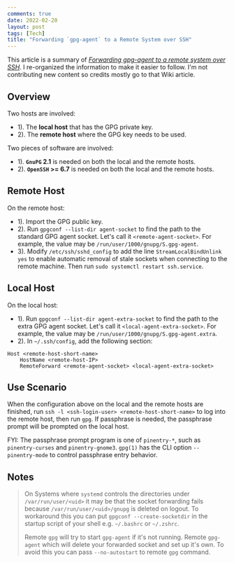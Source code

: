 ```yaml
---
comments: true
date: 2022-02-20
layout: post
tags: [Tech]
title: "Forwarding `gpg-agent` to a Remote System over SSH"
---
```


This article is a summary of [_Forwarding gpg-agent to a remote system over SSH_](https://wiki.gnupg.org/AgentForwarding). I re-organized the information to make it easier to follow. I'm not contributing new content so credits mostly go to that Wiki article.

## Overview

Two hosts are involved:

- 1). The **local host** that has the GPG private key.
- 2). The **remote host** where the GPG key needs to be used.

Two pieces of software are involved:

- 1). **`GnuPG` 2.1** is needed on both the local and the remote hosts.
- 2). **`OpenSSH` >= 6.7** is needed on both the local and the remote hosts.

## Remote Host

On the remote host:

- 1). Import the GPG public key.
- 2). Run `gpgconf --list-dir agent-socket` to find the path to the standard GPG agent socket. Let's call it `<remote-agent-socket>`. For example, the value may be `/run/user/1000/gnupg/S.gpg-agent`.
- 3). Modify `/etc/ssh/sshd_config` to add the line `StreamLocalBindUnlink yes` to enable automatic removal of stale sockets when connecting to the remote machine. Then run `sudo systemctl restart ssh.service`.

## Local Host

On the local host:

- 1). Run `gpgconf --list-dir agent-extra-socket` to find the path to the extra GPG agent socket. Let's call it `<local-agent-extra-socket>`. For example, the value may be `/run/user/1000/gnupg/S.gpg-agent.extra`.
- 2). In `~/.ssh/config`, add the following section:

```
Host <remote-host-short-name>
    HostName <remote-host-IP>
    RemoteForward <remote-agent-socket> <local-agent-extra-socket>
```

## Use Scenario

When the configuration above on the local and the remote hosts are finished, run `ssh -l <ssh-login-user> <remote-host-short-name>` to log into the remote host, then run `gpg`. If passphrase is needed, the passphrase prompt will be prompted on the local host.

FYI: The passphrase prompt program is one of `pinentry-*`, such as `pinentry-curses` and `pinentry-gnome3`. `gpg(1)` has the CLI option `--pinentry-mode` to control passphrase entry behavior.

## Notes

> On Systems where `systemd` controls the directories under `/var/run/user/<uid>` it may be that the socket forwarding fails because `/var/run/user/<uid>/gnupg` is deleted on logout. To workaround this you can put `gpgconf --create-socketdir` in the startup script of your shell e.g. `~/.bashrc` or `~/.zshrc`.
>
> Remote `gpg` will try to start `gpg-agent` if it's not running. Remote `gpg-agent` which will delete your forwarded socket and set up it's own. To avoid this you can pass `--no-autostart` to remote `gpg` command.
